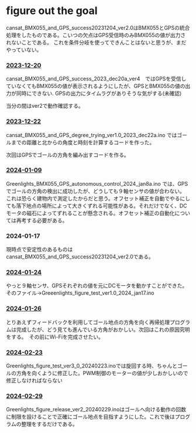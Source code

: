 # figure out the goal
cansat_BMX055_and_GPS_success20231204_ver2.0はBMX055とGPSの統合処理をしたものである。こいつの欠点はGPS受信時のみBMX055の値が出力されないことである。
これを条件分岐を使ってできんことはないと思うが、まだやっていない。

### [2023-12-20](https://github.com/miku-gotoubun/Greenlights/blob/main/Function-Test/figure%20out%20the%20goal/cansat_BMX055_and_GPS_success_2023_dec20a_ver4.ino)  
cansat_BMX055_and_GPS_success_2023_dec20a_ver4　ではGPSを受信していなくてもBMX055の値が表示されるようにしたが、GPSとBMX055の値の出力が同時にできない.
GPSの出力にタイムラグがありそうな気がする(未確認)  

当分の間はver2で動作確認する。

### [2023-12-22](https://github.com/miku-gotoubun/Greenlights/blob/main/Function-Test/figure%20out%20the%20goal/cansat_BMX055_and_GPS_degree_trying_ver1.0_2023_dec22a.ino )  
cansat_BMX055_and_GPS_degree_trying_ver1.0_2023_dec22a.ino ではゴールまでの距離と北からの角度と時刻を計算するコードを作った。

次回はGPSでゴールの方角を編み出すコードを作る。

### [2024-01-09](https://github.com/miku-gotoubun/Greenlights/blob/main/Function-Test/figure%20out%20the%20goal/Greenlights_BMX055_GPS_autonomous_control_2024_jan8a.ino)  
Greenlights_BMX055_GPS_autonomous_control_2024_jan8a.ino では、GPSでゴールの方角の検出に成功したが、どうしても９軸センサの値が合わない。
これは恐らく建物内で測定したからだと思う。オフセット補正を自動でやるにしても落下地点の場所によって大きくずれる可能性がある。それだけでなく、DCモータの磁石によってずれることが懸念される。オフセット補正の自動化については再考する必要がある。

### 2024-01-17
現時点で安定性のあるものはcansat_BMX055_and_GPS_success20231204_ver2.0である。  

### [2024-01-24](https://github.com/miku-gotoubun/Greenlights/blob/main/Function-Test/figure%20out%20the%20goal/Greeenlights_figure_test_ver1.0_2024_jan17.ino)  
やっと９軸センサ、GPSそれぞれの値を元にDCモータを動かすことができた。そのファイル→Greeenlights_figure_test_ver1.0_2024_jan17.ino

### [2024-01-26](https://github.com/miku-gotoubun/Greenlights/blob/main/Function-Test/figure%20out%20the%20goal/Greeenlights_figure_test_ver2_0_2024_jan25_copy_20240125211431.ino)  
とりあえずフィードバックを利用してゴール地点の方角を向く再帰処理プログラムは完成したが、どう見ても進んでいる方角がおかしい。次回はこれの原因究明をする。　その前にWi-Fiを完成させたい。

### [2024-02-23](https://github.com/miku-gotoubun/Greenlights/blob/main/Function-Test/figure%20out%20the%20goal/Greenlights_figure_test_ver3_0_20240223.ino)
Greenlights_figure_test_ver3_0_20240223.inoでは旋回する時、ちゃんとゴールの方角を向くように修正した。PWM制御のモーターの値が少しおかしいので修正しなければならない

### [2024-02-29](https://github.com/miku-gotoubun/Greenlights/blob/main/Function-Test/figure%20out%20the%20goal/Greenlights_figure_release_ver2_20240229.ino)  
Greenlights_figure_release_ver2_20240229.inoはゴールへ向ける動作の回数に制限を設けることで正確にゴール地点を目指すようにした。これで後はプログラムの整理をするだけである。
